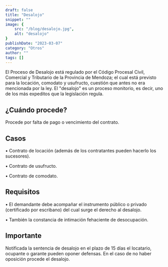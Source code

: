 ```yaml
---
draft: false
title: "Desalojo"
snippet: ""
image: {
    src: "/blog/desalojo.jpg",
    alt: "desalojo"
}
publishDate: "2023-03-07"
category: "Otros"
author: ""
tags: []
---
```


El Proceso de Desalojo está regulado por el Código Procesal Civil, Comercial y Tributario de la Provincia de Mendoza; el cual está previsto para la locación, comodato y usufructo, cuestión que antes no era mencionada por la ley.
El "desalojo" es un proceso monitorio, es decir, uno de los más expeditos que la legislación regula.

## ¿Cuándo procede?

Procede por falta de pago o vencimiento del contrato.

## Casos

• Contrato de locación (además de los contratantes pueden
hacerlo los sucesores).

• Contrato de usufructo.

• Contrato de comodato.

## Requisitos

• El demandante debe acompañar el instrumento público o privado (certificado por escribano) del cual surge el derecho al desalojo.

• También la constancia de intimación fehaciente de desocupación.

## Importante

Notificada la sentencia de desalojo en el plazo de 15 días el locatario, ocupante o garante pueden oponer defensas. En el caso de no haber oposición procede el desalojo.